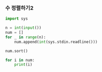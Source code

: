 ### 수 정렬하기2
``` python
import sys

n = int(input())
num = []
for _ in range(n):
    num.append(int(sys.stdin.readline()))

num.sort()

for i in num:
    print(i)
```
